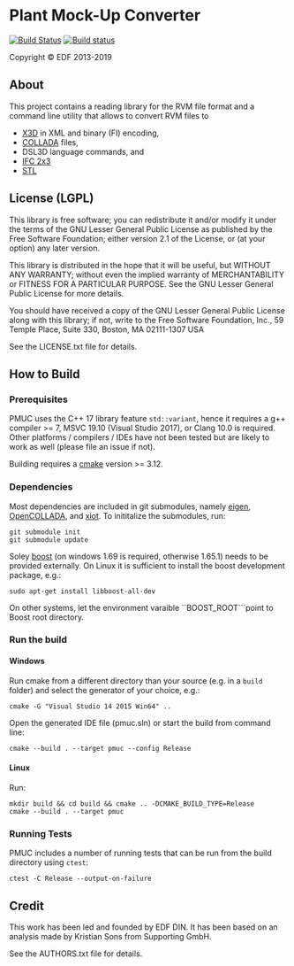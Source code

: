 # Plant Mock-Up Converter

[![Build Status](https://api.travis-ci.org/Supporting/pmuc.svg?branch=master)](https://travis-ci.org/Supporting/pmuc)
[![Build status](https://ci.appveyor.com/api/projects/status/sbuxou2rv8t2k662/branch/master?svg=true)](https://ci.appveyor.com/project/Supporting/pmuc/branch/master)

Copyright © EDF 2013-2019

## About

This project contains a reading library for the RVM file format and a command line utility that allows to convert RVM files to

- [X3D](http://www.web3d.org/x3d/what-x3d) in XML and binary (FI) encoding,
- [COLLADA](https://www.khronos.org/collada/) files,
- DSL3D language commands, and
- [IFC 2x3](http://www.buildingsmart-tech.org/ifc/IFC2x3/TC1/html/)
- [STL](<https://en.wikipedia.org/wiki/STL_(file_format)>)

## License (LGPL)

This library is free software; you can redistribute it and/or modify it under the terms of the GNU Lesser General Public License as published by the Free Software Foundation; either version 2.1 of the License, or (at your option) any later version.

This library is distributed in the hope that it will be useful, but WITHOUT ANY WARRANTY; without even the implied warranty of MERCHANTABILITY or FITNESS FOR A PARTICULAR PURPOSE. See the GNU Lesser General Public License for more details.

You should have received a copy of the GNU Lesser General Public License along with this library; if not, write to the Free Software Foundation, Inc., 59 Temple Place, Suite 330, Boston, MA 02111-1307 USA

See the LICENSE.txt file for details.

## How to Build

### Prerequisites

PMUC uses the C++ 17 library feature `std::variant`, hence it requires a g++ compiler >= 7, MSVC 19.10 (Visual Studio 2017), or Clang 10.0 is required.
Other platforms / compilers / IDEs have not been tested but are likely to work as well (please file an issue if not).

Building requires a [cmake](http://www.cmake.org/) version >= 3.12.

### Dependencies

Most dependencies are included in git submodules, namely [eigen](http://eigen.tuxfamily.org), [OpenCOLLADA](https://collada.org/mediawiki/index.php/OpenCOLLADA), and [xiot](https://github.com/Supporting/xiot). To inititalize the submodules, run:

    git submodule init
    git submodule update

Soley [boost](http://www.boost.org/) (on windows 1.69 is required, otherwise 1.65.1) needs to be provided externally. On Linux it is sufficient to install the boost development package, e.g.:

    sudo apt-get install libboost-all-dev

On other systems, let the environment varaible ``BOOST_ROOT```point to Boost root directory.

### Run the build

#### Windows

Run cmake from a different directory than your source (e.g. in a `build` folder) and select the generator of your choice, e.g.:

    cmake -G "Visual Studio 14 2015 Win64" ..

Open the generated IDE file (pmuc.sln) or start the build from command line:

    cmake --build . --target pmuc --config Release

#### Linux

Run:

    mkdir build && cd build && cmake .. -DCMAKE_BUILD_TYPE=Release
    cmake --build . --target pmuc

### Running Tests

PMUC includes a number of running tests that can be run from the build directory using `ctest`:

    ctest -C Release --output-on-failure

## Credit

This work has been led and founded by EDF DIN.
It has been based on an analysis made by Kristian Sons from Supporting GmbH.

See the AUTHORS.txt file for details.
